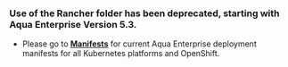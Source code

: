 ### Use of the Rancher folder has been deprecated, starting with Aqua Enterprise Version 5.3.

* Please go to [**Manifests**](https://github.com/aquasecurity/deployments/tree/6.2/orchestrators/kubernetes/manifests) for current Aqua Enterprise deployment manifests for all Kubernetes platforms and OpenShift.
